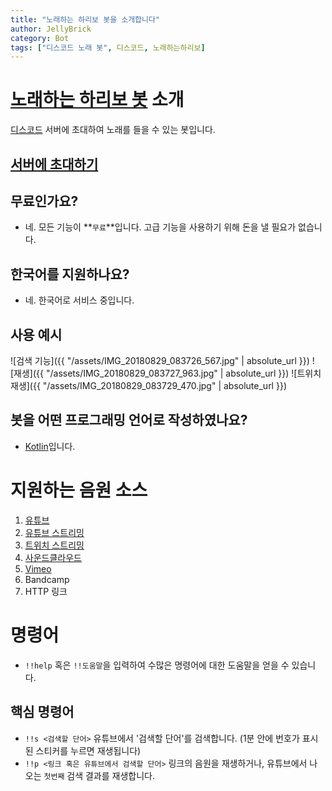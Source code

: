 ```yaml
---
title: "노래하는 하리보 봇을 소개합니다"
author: JellyBrick
category: Bot
tags: ["디스코드 노래 봇", 디스코드, 노래하는하리보]
---
```


# [노래하는 하리보 봇](https://discordapp.com/oauth2/authorize?client_id=479108435984515072&scope=bot&permissions=37149760) 소개
[디스코드](http://discord.gg) 서버에 초대하여 노래를 들을 수 있는 봇입니다.

## [서버에 초대하기](https://discordapp.com/oauth2/authorize?client_id=479108435984515072&scope=bot&permissions=37149760)

## 무료인가요?
- 네. 모든 기능이 **`무료`**입니다. 고급 기능을 사용하기 위해 돈을 낼 필요가 없습니다.

## 한국어를 지원하나요?
- 네. 한국어로 서비스 중입니다.

## 사용 예시
![검색 기능]({{ "/assets/IMG_20180829_083726_567.jpg" | absolute_url }})
![재생]({{ "/assets/IMG_20180829_083727_963.jpg" | absolute_url }})
![트위치 재생]({{ "/assets/IMG_20180829_083729_470.jpg" | absolute_url }})


## 봇을 어떤 프로그래밍 언어로 작성하였나요?
- [Kotlin](http://Kotlinlang.org)입니다.

# 지원하는 음원 소스
1. [유튜브](https://youtu.be)
2. [유튜브 스트리밍](https://youtu.be)
3. [트위치 스트리밍](https://twitch.tv)
4. [사운드클라우드](https://soundcloud.com)
5. [Vimeo](http://www.vimeo.com)
6. Bandcamp
7. HTTP 링크

# 명령어
- `!!help` 혹은 `!!도움말`을 입력하여 수많은 명령어에 대한 도움말을 얻을 수 있습니다.
## 핵심 명령어
- `!!s <검색할 단어>` 유튜브에서 '검색할 단어'를 검색합니다. (1분 안에 번호가 표시된 스티커를 누르면 재생됩니다)
- `!!p <링크 혹은 유튜브에서 검색할 단어>` 링크의 음원을 재생하거나, 유튜브에서 나오는 `첫번째` 검색 결과를 재생합니다.
